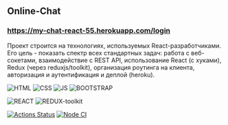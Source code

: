 ## Online-Chat

### https://my-chat-react-55.herokuapp.com/login

Проект строится на технологиях, используемых React-разработчиками.
Его цель - показать спектр всех стандартных задач: работа с веб-сокетами, взаимодействие с REST API, использование React (с хуками), Redux (через reduxjs/toolkit), организация роутинга на клиента, авторизация и аутентификация и деплой (heroku).

![HTML](https://img.shields.io/badge/HTML-2980B9?style=for-the-badge&logo=html5&logoColor=white)
![CSS](https://img.shields.io/badge/CSS-2980B9?&style=for-the-badge&logo=css3&logoColor=white)
![JS](https://img.shields.io/badge/-JAVASCRIPT-2980B9?style=for-the-badge&logo=javascript)
![BOOTSTRAP](https://img.shields.io/badge/-BOOTSTRAP-2980B9?style=for-the-badge&logo=bootstrap&)

![REACT](https://img.shields.io/badge/-REACT-2980B9?style=for-the-badge&logo=react)
![REDUX-toolkit](https://img.shields.io/badge/-REDUX-2980B9?style=for-the-badge&logo=redux-toolkit)

[![Actions Status](https://github.com/EvgeniyOl/frontend-project-lvl4/workflows/hexlet-check/badge.svg)](https://github.com/EvgeniyOl/frontend-project-lvl4/actions)
[![Node CI](https://github.com/EvgeniyOl/frontend-project-lvl4/actions/workflows/node.js.yml/badge.svg)](https://github.com/EvgeniyOl/frontend-project-lvl4/actions/workflows/node.js.yml)
